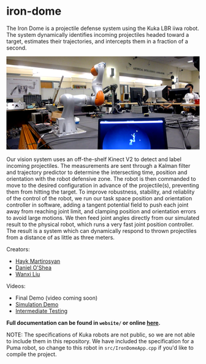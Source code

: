 iron-dome
=========

The Iron Dome is a projectile defense system using the Kuka LBR iiwa robot. The system dynamically identifies incoming projectiles headed toward a target, estimates their trajectories, and intercepts them in a fraction of a second.

![Iron Dome Image](website/pictures/banner.png?raw=true "Kuka LBR iiwa")

Our vision system uses an off-the-shelf Kinect V2 to detect and label incoming projectiles. The measurements are sent through a Kalman filter and trajectory predictor to determine the intersecting time, position and orientation with the robot defensive zone. The robot is then commanded to move to the desired configuration in advance of the projectile(s), preventing them from hitting the target. To improve robustness, stability, and reliablity of the control of the robot, we run our task space position and orientation controller in software, adding a tangent potential field to push each joint away from reaching joint limit, and clamping position and orientation errors to avoid large motions. We then feed joint angles directly from our simulated result to the physical robot, which runs a very fast joint position controller. The result is a system which can dynamically respond to thrown projectiles from a distance of as little as three meters.

Creators:

 * [Hayk Martirosyan](http://www.linkedin.com/in/hmartiro)
 * [Daniel O'Shea](https://www.linkedin.com/in/danielmoshea)
 * [Wanxi Liu](https://www.linkedin.com/in/wancy)

Videos:

 * Final Demo (video coming soon)
 * [Simulation Demo](https://www.youtube.com/watch?v=rPIiMUTwbWA)
 * [Intermediate Testing](https://www.youtube.com/watch?v=A24_O-sdZww)

**Full documentation can be found in `website/` or online [here](http://haykmartirosyan.com/project/irondome/).**

NOTE: The specifications of Kuka robots are not public, so we are not
able to include them in this repository. We have included the specification
for a Puma robot, so change to this robot in `src/IronDomeApp.cpp` if you'd
like to compile the project.
